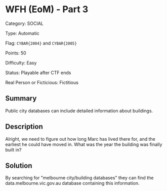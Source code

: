 # WFH (EoM) - Part 3
Category: SOCIAL

Type: Automatic

Flag: `CYBAR{2004}` and `CYBAR{2005}`

Points: 50

Difficulty: Easy

Status: Playable after CTF ends

Real Person or Ficticious: Fictitious

## Summary
Public city databases can include detailed information about buildings.

## Description
Alright, we need to figure out how long Marc has lived there for, and the earliest he could have moved in. What was the year the building was finally built in?

## Solution
By searching for "melbourne city/building databases" they can find the data.melbourne.vic.gov.au database containing this information.